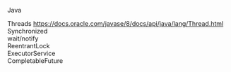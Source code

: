 
Java

Threads https://docs.oracle.com/javase/8/docs/api/java/lang/Thread.html <br>
Synchronized <br>
wait/notify <br>
ReentrantLock <br>
ExecutorService <br>
CompletableFuture <br>
